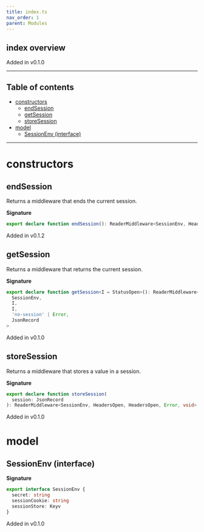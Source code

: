 ```yaml
---
title: index.ts
nav_order: 1
parent: Modules
---
```


## index overview

Added in v0.1.0

---

<h2 class="text-delta">Table of contents</h2>

- [constructors](#constructors)
  - [endSession](#endsession)
  - [getSession](#getsession)
  - [storeSession](#storesession)
- [model](#model)
  - [SessionEnv (interface)](#sessionenv-interface)

---

# constructors

## endSession

Returns a middleware that ends the current session.

**Signature**

```ts
export declare function endSession(): ReaderMiddleware<SessionEnv, HeadersOpen, HeadersOpen, Error, void>
```

Added in v0.1.2

## getSession

Returns a middleware that returns the current session.

**Signature**

```ts
export declare function getSession<I = StatusOpen>(): ReaderMiddleware<
  SessionEnv,
  I,
  I,
  'no-session' | Error,
  JsonRecord
>
```

Added in v0.1.0

## storeSession

Returns a middleware that stores a value in a session.

**Signature**

```ts
export declare function storeSession(
  session: JsonRecord
): ReaderMiddleware<SessionEnv, HeadersOpen, HeadersOpen, Error, void>
```

Added in v0.1.0

# model

## SessionEnv (interface)

**Signature**

```ts
export interface SessionEnv {
  secret: string
  sessionCookie: string
  sessionStore: Keyv
}
```

Added in v0.1.0
